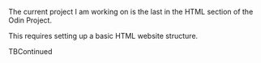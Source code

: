 The current project I am working on is the last in the HTML section of the Odin Project.
<p>This requires setting up a basic HTML website structure.</p>
TBContinued
